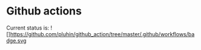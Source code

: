 # Github actions

Current status is: ![]https://github.com/pluhin/github_action/tree/master/.github/workflows/badge.svg